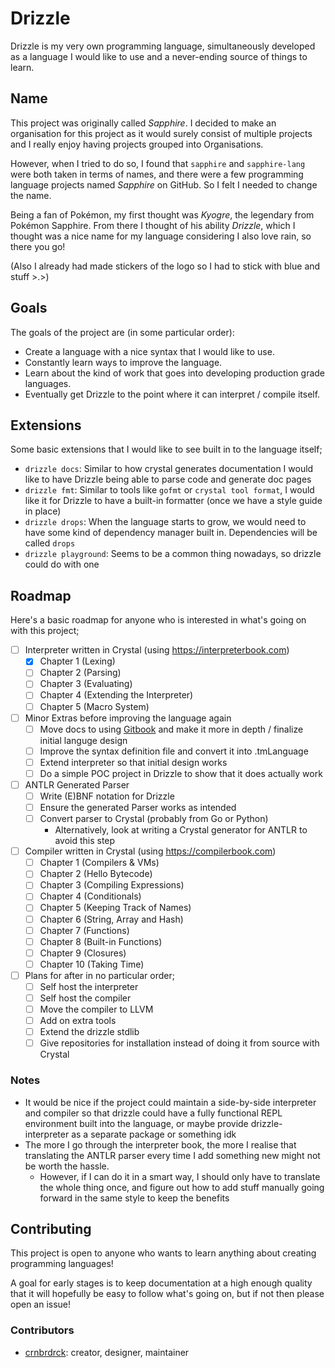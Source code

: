 # Drizzle

Drizzle is my very own programming language, simultaneously developed as a language I would like to use and a never-ending source of things to learn.

## Name
This project was originally called *Sapphire*.
I decided to make an organisation for this project as it would surely consist of multiple projects and I really enjoy having projects grouped into Organisations.

However, when I tried to do so, I found that `sapphire` and `sapphire-lang` were both taken in terms of names, and there were a few programming language projects named *Sapphire* on GitHub.
So I felt I needed to change the name.

Being a fan of Pokémon, my first thought was *Kyogre*, the legendary from Pokémon Sapphire.
From there I thought of his ability *Drizzle*, which I thought was a nice name for my language considering I also love rain, so there you go!

(Also I already had made stickers of the logo so I had to stick with blue and stuff >.>)

## Goals
The goals of the project are (in some particular order):
- Create a language with a nice syntax that I would like to use.
- Constantly learn ways to improve the language.
- Learn about the kind of work that goes into developing production grade languages.
- Eventually get Drizzle to the point where it can interpret / compile itself.

## Extensions
Some basic extensions that I would like to see built in to the language itself;
- `drizzle docs`: Similar to how crystal generates documentation I would like to have Drizzle being able to parse code and generate doc pages
- `drizzle fmt`: Similar to tools like `gofmt` or `crystal tool format`, I would like it for Drizzle to have a built-in formatter (once we have a style guide in place)
- `drizzle drops`: When the language starts to grow, we would need to have some kind of dependency manager built in. Dependencies will be called `drops`
- `drizzle playground`: Seems to be a common thing nowadays, so drizzle could do with one

## Roadmap
Here's a basic roadmap for anyone who is interested in what's going on with this project;

- [ ] Interpreter written in Crystal (using https://interpreterbook.com)
    - [x] Chapter 1 (Lexing)
    - [ ] Chapter 2 (Parsing)
    - [ ] Chapter 3 (Evaluating)
    - [ ] Chapter 4 (Extending the Interpreter)
    - [ ] Chapter 5 (Macro System)
- [ ] Minor Extras before improving the language again
    - [ ] Move docs to using [Gitbook](https://www.gitbook.com/?t=2) and make it more in depth / finalize initial languge design
    - [ ] Improve the syntax definition file and convert it into .tmLanguage
    - [ ] Extend interpreter so that initial design works
    - [ ] Do a simple POC project in Drizzle to show that it does actually work
- [ ] ANTLR Generated Parser
    - [ ] Write (E)BNF notation for Drizzle
    - [ ] Ensure the generated Parser works as intended
    - [ ] Convert parser to Crystal (probably from Go or Python)
        - Alternatively, look at writing a Crystal generator for ANTLR to avoid this step
- [ ] Compiler written in Crystal (using https://compilerbook.com)
    - [ ] Chapter  1 (Compilers & VMs)
    - [ ] Chapter  2 (Hello Bytecode)
    - [ ] Chapter  3 (Compiling Expressions)
    - [ ] Chapter  4 (Conditionals)
    - [ ] Chapter  5 (Keeping Track of Names)
    - [ ] Chapter  6 (String, Array and Hash)
    - [ ] Chapter  7 (Functions)
    - [ ] Chapter  8 (Built-in Functions)
    - [ ] Chapter  9 (Closures)
    - [ ] Chapter 10 (Taking Time)
- [ ] Plans for after in no particular order;
    - [ ] Self host the interpreter
    - [ ] Self host the compiler
    - [ ] Move the compiler to LLVM
    - [ ] Add on extra tools
    - [ ] Extend the drizzle stdlib
    - [ ] Give repositories for installation instead of doing it from source with Crystal

### Notes
- It would be nice if the project could maintain a side-by-side interpreter and compiler so that drizzle could have a fully functional REPL environment built into the language, or maybe provide drizzle-interpreter as a separate package or something idk
- The more I go through the interpreter book, the more I realise that translating the ANTLR parser every time I add something new might not be worth the hassle.
    - However, if I can do it in a smart way, I should only have to translate the whole thing once, and figure out how to add stuff manually going forward in the same style to keep the benefits

## Contributing
This project is open to anyone who wants to learn anything about creating programming languages!

A goal for early stages is to keep documentation at a high enough quality that it will hopefully be easy to follow what's going on, but if not then please open an issue!

### Contributors
- [crnbrdrck](https://github.com/crnbrdrck): creator, designer, maintainer

